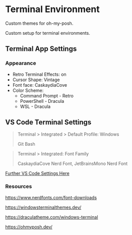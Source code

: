 # Terminal Environment

Custom themes for oh-my-posh.

Custom setup for terminal environments.

## Terminal App Settings
### Appearance
- Retro Terminal Effects: on
- Cursor Shape: Vintage
- Font face: CaskaydiaCove
- Color Scheme:
  - Command Prompt - Retro
  - PowerShell - Dracula
  - WSL - Dracula

## VS Code Terminal Settings
> Terminal > Integrated > Default Profile: Windows
> 
> Git Bash

> Terminal > Integrated: Font Family
>
> CaskaydiaCove Nerd Font, JetBrainsMono Nerd Font

[Further VS Code Settings Here][vscode]

[vscode]: https://github.com/AshtonHeald/AshtonHeald/tree/main/enviroments/vscode

### Resources

https://www.nerdfonts.com/font-downloads

https://windowsterminalthemes.dev/

https://draculatheme.com/windows-terminal

https://ohmyposh.dev/
